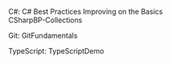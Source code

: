 C#:
C# Best Practices Improving on the Basics <br/>
CSharpBP-Collections

Git:
GitFundamentals

TypeScript:
TypeScriptDemo
